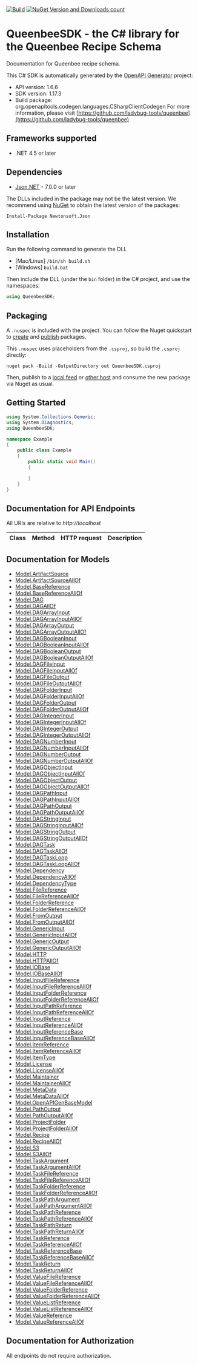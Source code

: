 [![Build](https://github.com/ladybug-tools/queenbee-schema-dotnet/workflows/CD/badge.svg)](https://github.com/ladybug-tools/queenbee-schema-dotnet/actions) [![NuGet Version and Downloads count](https://buildstats.info/nuget/QueenbeeSDK?dWidth=50)](https://www.nuget.org/packages/QueenbeeSDK)
# QueenbeeSDK - the C# library for the Queenbee Recipe Schema

Documentation for Queenbee recipe schema.

This C# SDK is automatically generated by the [OpenAPI Generator](https://openapi-generator.tech) project:

- API version: 1.6.6
- SDK version: 1.17.3
- Build package: org.openapitools.codegen.languages.CSharpClientCodegen
    For more information, please visit [https://github.com/ladybug-tools/queenbee](https://github.com/ladybug-tools/queenbee)

## Frameworks supported


- .NET 4.5 or later

## Dependencies


- [Json.NET](https://www.nuget.org/packages/Newtonsoft.Json/) - 7.0.0 or later

The DLLs included in the package may not be the latest version. We recommend using [NuGet](https://docs.nuget.org/consume/installing-nuget) to obtain the latest version of the packages:

```
Install-Package Newtonsoft.Json
```


## Installation

Run the following command to generate the DLL

- [Mac/Linux] `/bin/sh build.sh`
- [Windows] `build.bat`

Then include the DLL (under the `bin` folder) in the C# project, and use the namespaces:

```csharp
using QueenbeeSDK;

```


## Packaging

A `.nuspec` is included with the project. You can follow the Nuget quickstart to [create](https://docs.microsoft.com/en-us/nuget/quickstart/create-and-publish-a-package#create-the-package) and [publish](https://docs.microsoft.com/en-us/nuget/quickstart/create-and-publish-a-package#publish-the-package) packages.

This `.nuspec` uses placeholders from the `.csproj`, so build the `.csproj` directly:

```
nuget pack -Build -OutputDirectory out QueenbeeSDK.csproj
```

Then, publish to a [local feed](https://docs.microsoft.com/en-us/nuget/hosting-packages/local-feeds) or [other host](https://docs.microsoft.com/en-us/nuget/hosting-packages/overview) and consume the new package via Nuget as usual.


## Getting Started

```csharp
using System.Collections.Generic;
using System.Diagnostics;
using QueenbeeSDK;

namespace Example
{
    public class Example
    {
        public static void Main()
        {

        }
    }
}
```

## Documentation for API Endpoints

All URIs are relative to *http://localhost*

Class | Method | HTTP request | Description
------------ | ------------- | ------------- | -------------


## Documentation for Models

 - [Model.ArtifactSource](docs/ArtifactSource.md)
 - [Model.ArtifactSourceAllOf](docs/ArtifactSourceAllOf.md)
 - [Model.BaseReference](docs/BaseReference.md)
 - [Model.BaseReferenceAllOf](docs/BaseReferenceAllOf.md)
 - [Model.DAG](docs/DAG.md)
 - [Model.DAGAllOf](docs/DAGAllOf.md)
 - [Model.DAGArrayInput](docs/DAGArrayInput.md)
 - [Model.DAGArrayInputAllOf](docs/DAGArrayInputAllOf.md)
 - [Model.DAGArrayOutput](docs/DAGArrayOutput.md)
 - [Model.DAGArrayOutputAllOf](docs/DAGArrayOutputAllOf.md)
 - [Model.DAGBooleanInput](docs/DAGBooleanInput.md)
 - [Model.DAGBooleanInputAllOf](docs/DAGBooleanInputAllOf.md)
 - [Model.DAGBooleanOutput](docs/DAGBooleanOutput.md)
 - [Model.DAGBooleanOutputAllOf](docs/DAGBooleanOutputAllOf.md)
 - [Model.DAGFileInput](docs/DAGFileInput.md)
 - [Model.DAGFileInputAllOf](docs/DAGFileInputAllOf.md)
 - [Model.DAGFileOutput](docs/DAGFileOutput.md)
 - [Model.DAGFileOutputAllOf](docs/DAGFileOutputAllOf.md)
 - [Model.DAGFolderInput](docs/DAGFolderInput.md)
 - [Model.DAGFolderInputAllOf](docs/DAGFolderInputAllOf.md)
 - [Model.DAGFolderOutput](docs/DAGFolderOutput.md)
 - [Model.DAGFolderOutputAllOf](docs/DAGFolderOutputAllOf.md)
 - [Model.DAGIntegerInput](docs/DAGIntegerInput.md)
 - [Model.DAGIntegerInputAllOf](docs/DAGIntegerInputAllOf.md)
 - [Model.DAGIntegerOutput](docs/DAGIntegerOutput.md)
 - [Model.DAGIntegerOutputAllOf](docs/DAGIntegerOutputAllOf.md)
 - [Model.DAGNumberInput](docs/DAGNumberInput.md)
 - [Model.DAGNumberInputAllOf](docs/DAGNumberInputAllOf.md)
 - [Model.DAGNumberOutput](docs/DAGNumberOutput.md)
 - [Model.DAGNumberOutputAllOf](docs/DAGNumberOutputAllOf.md)
 - [Model.DAGObjectInput](docs/DAGObjectInput.md)
 - [Model.DAGObjectInputAllOf](docs/DAGObjectInputAllOf.md)
 - [Model.DAGObjectOutput](docs/DAGObjectOutput.md)
 - [Model.DAGObjectOutputAllOf](docs/DAGObjectOutputAllOf.md)
 - [Model.DAGPathInput](docs/DAGPathInput.md)
 - [Model.DAGPathInputAllOf](docs/DAGPathInputAllOf.md)
 - [Model.DAGPathOutput](docs/DAGPathOutput.md)
 - [Model.DAGPathOutputAllOf](docs/DAGPathOutputAllOf.md)
 - [Model.DAGStringInput](docs/DAGStringInput.md)
 - [Model.DAGStringInputAllOf](docs/DAGStringInputAllOf.md)
 - [Model.DAGStringOutput](docs/DAGStringOutput.md)
 - [Model.DAGStringOutputAllOf](docs/DAGStringOutputAllOf.md)
 - [Model.DAGTask](docs/DAGTask.md)
 - [Model.DAGTaskAllOf](docs/DAGTaskAllOf.md)
 - [Model.DAGTaskLoop](docs/DAGTaskLoop.md)
 - [Model.DAGTaskLoopAllOf](docs/DAGTaskLoopAllOf.md)
 - [Model.Dependency](docs/Dependency.md)
 - [Model.DependencyAllOf](docs/DependencyAllOf.md)
 - [Model.DependencyType](docs/DependencyType.md)
 - [Model.FileReference](docs/FileReference.md)
 - [Model.FileReferenceAllOf](docs/FileReferenceAllOf.md)
 - [Model.FolderReference](docs/FolderReference.md)
 - [Model.FolderReferenceAllOf](docs/FolderReferenceAllOf.md)
 - [Model.FromOutput](docs/FromOutput.md)
 - [Model.FromOutputAllOf](docs/FromOutputAllOf.md)
 - [Model.GenericInput](docs/GenericInput.md)
 - [Model.GenericInputAllOf](docs/GenericInputAllOf.md)
 - [Model.GenericOutput](docs/GenericOutput.md)
 - [Model.GenericOutputAllOf](docs/GenericOutputAllOf.md)
 - [Model.HTTP](docs/HTTP.md)
 - [Model.HTTPAllOf](docs/HTTPAllOf.md)
 - [Model.IOBase](docs/IOBase.md)
 - [Model.IOBaseAllOf](docs/IOBaseAllOf.md)
 - [Model.InputFileReference](docs/InputFileReference.md)
 - [Model.InputFileReferenceAllOf](docs/InputFileReferenceAllOf.md)
 - [Model.InputFolderReference](docs/InputFolderReference.md)
 - [Model.InputFolderReferenceAllOf](docs/InputFolderReferenceAllOf.md)
 - [Model.InputPathReference](docs/InputPathReference.md)
 - [Model.InputPathReferenceAllOf](docs/InputPathReferenceAllOf.md)
 - [Model.InputReference](docs/InputReference.md)
 - [Model.InputReferenceAllOf](docs/InputReferenceAllOf.md)
 - [Model.InputReferenceBase](docs/InputReferenceBase.md)
 - [Model.InputReferenceBaseAllOf](docs/InputReferenceBaseAllOf.md)
 - [Model.ItemReference](docs/ItemReference.md)
 - [Model.ItemReferenceAllOf](docs/ItemReferenceAllOf.md)
 - [Model.ItemType](docs/ItemType.md)
 - [Model.License](docs/License.md)
 - [Model.LicenseAllOf](docs/LicenseAllOf.md)
 - [Model.Maintainer](docs/Maintainer.md)
 - [Model.MaintainerAllOf](docs/MaintainerAllOf.md)
 - [Model.MetaData](docs/MetaData.md)
 - [Model.MetaDataAllOf](docs/MetaDataAllOf.md)
 - [Model.OpenAPIGenBaseModel](docs/OpenAPIGenBaseModel.md)
 - [Model.PathOutput](docs/PathOutput.md)
 - [Model.PathOutputAllOf](docs/PathOutputAllOf.md)
 - [Model.ProjectFolder](docs/ProjectFolder.md)
 - [Model.ProjectFolderAllOf](docs/ProjectFolderAllOf.md)
 - [Model.Recipe](docs/Recipe.md)
 - [Model.RecipeAllOf](docs/RecipeAllOf.md)
 - [Model.S3](docs/S3.md)
 - [Model.S3AllOf](docs/S3AllOf.md)
 - [Model.TaskArgument](docs/TaskArgument.md)
 - [Model.TaskArgumentAllOf](docs/TaskArgumentAllOf.md)
 - [Model.TaskFileReference](docs/TaskFileReference.md)
 - [Model.TaskFileReferenceAllOf](docs/TaskFileReferenceAllOf.md)
 - [Model.TaskFolderReference](docs/TaskFolderReference.md)
 - [Model.TaskFolderReferenceAllOf](docs/TaskFolderReferenceAllOf.md)
 - [Model.TaskPathArgument](docs/TaskPathArgument.md)
 - [Model.TaskPathArgumentAllOf](docs/TaskPathArgumentAllOf.md)
 - [Model.TaskPathReference](docs/TaskPathReference.md)
 - [Model.TaskPathReferenceAllOf](docs/TaskPathReferenceAllOf.md)
 - [Model.TaskPathReturn](docs/TaskPathReturn.md)
 - [Model.TaskPathReturnAllOf](docs/TaskPathReturnAllOf.md)
 - [Model.TaskReference](docs/TaskReference.md)
 - [Model.TaskReferenceAllOf](docs/TaskReferenceAllOf.md)
 - [Model.TaskReferenceBase](docs/TaskReferenceBase.md)
 - [Model.TaskReferenceBaseAllOf](docs/TaskReferenceBaseAllOf.md)
 - [Model.TaskReturn](docs/TaskReturn.md)
 - [Model.TaskReturnAllOf](docs/TaskReturnAllOf.md)
 - [Model.ValueFileReference](docs/ValueFileReference.md)
 - [Model.ValueFileReferenceAllOf](docs/ValueFileReferenceAllOf.md)
 - [Model.ValueFolderReference](docs/ValueFolderReference.md)
 - [Model.ValueFolderReferenceAllOf](docs/ValueFolderReferenceAllOf.md)
 - [Model.ValueListReference](docs/ValueListReference.md)
 - [Model.ValueListReferenceAllOf](docs/ValueListReferenceAllOf.md)
 - [Model.ValueReference](docs/ValueReference.md)
 - [Model.ValueReferenceAllOf](docs/ValueReferenceAllOf.md)


## Documentation for Authorization

All endpoints do not require authorization.
